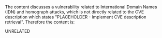 The content discusses a vulnerability related to International Domain Names (IDN) and homograph attacks, which is not directly related to the CVE description which states "PLACEHOLDER - Implement CVE description retrieval". Therefore the content is:

UNRELATED